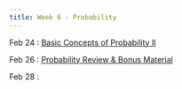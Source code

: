 ```yaml
---
title: Week 6 - Probability
---
```


Feb 24
: [Basic Concepts of Probability II](https://rmshksu.github.io/stat225_spring2025/classes/d10-225-spr25.html)

Feb 26
: [Probability Review & Bonus Material](https://rmshksu.github.io/stat225_spring2025/classes/d11-225-spr25.html)

Feb 28
:
